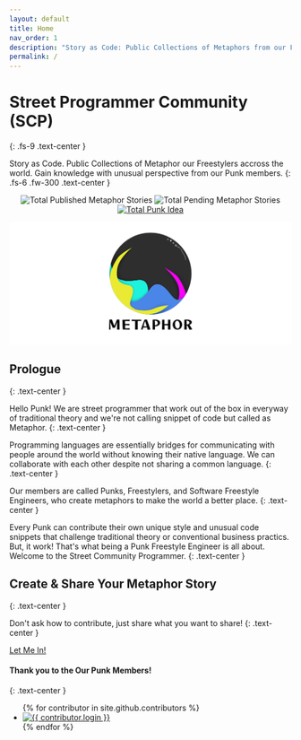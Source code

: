 ```yaml
---
layout: default
title: Home
nav_order: 1
description: "Story as Code: Public Collections of Metaphors from our Freestylers around the World. Gain Unique Perspectives from Our Punk Members."
permalink: /
---
```


# Street Programmer Community (SCP)
{: .fs-9 .text-center }

Story as Code. Public Collections of Metaphor our Freestylers accross the world. Gain knowledge with unusual perspective from our Punk members.
{: .fs-6 .fw-300 .text-center }

<p align="center">
  <img src="https://img.shields.io/github/issues-closed/StreetCommunityProgrammer/metaphore/metaphore?color=sky&label=Total%20Published%20Metaphor%20Stories&style=flat-square" alt="Total Published Metaphor Stories" />
  <img src="https://img.shields.io/github/issues/StreetCommunityProgrammer/metaphore/metaphore?color=blue&label=Total%20Pending%20Metaphors&style=flat-square" alt="Total Pending Metaphor Stories" />
  <a href="https://github.com/StreetCommunityProgrammer/metaphore/issues?q=is%3Aopen+is%3Aissue+label%3Apunk%3A%3Aidea" target="_blank">
  <img src="https://img.shields.io/github/issues/StreetCommunityProgrammer/metaphore/punk::idea?color=%235BFAF7&label=Total%20Punk%20Idea&style=flat-square" alt="Total Punk Idea" />
  </a>
</p>

![Metaphor](metaphor.png)

## Prologue
{: .text-center }

Hello Punk! We are street programmer that work out of the box in everyway of traditional theory and we're not calling snippet of code but called as Metaphor.
{: .text-center }

Programming languages are essentially bridges for communicating with people around the world without knowing their native language. We can collaborate with each other despite not sharing a common language.
{: .text-center }

Our members are called Punks, Freestylers, and Software Freestyle Engineers, who create metaphors to make the world a better place.
{: .text-center }

Every Punk can contribute their own unique style and unusual code snippets that challenge traditional theory or conventional business practics. But, it work! That's what being a Punk Freestyle Engineer is all about. Welcome to the Street Community Programmer.
{: .text-center }

## Create & Share Your Metaphor Story
{: .text-center }

Don't ask how to contribute, just share what you want to share!
{: .text-center }

<p class="text-center">
  <a href="https://github.com/StreetCommunityProgrammer/metaphore/issues/new/choose" target="_blank" class="btn btn-blue">Let Me In!</a>
</p>

#### Thank you to the Our Punk Members!
{: .text-center }

<ul class="list-style-none">
{% for contributor in site.github.contributors %}
  <li class="d-inline-block mr-1">
     <a href="{{ contributor.html_url }}"><img src="{{ contributor.avatar_url }}" width="32" height="32" alt="{{ contributor.login }}"></a>
  </li>
{% endfor %}
</ul>
